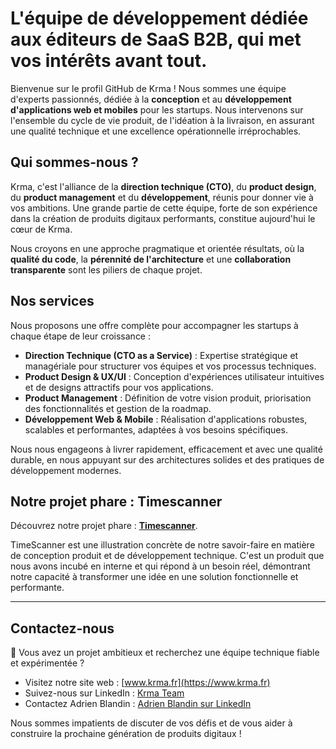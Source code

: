 # L'équipe de développement dédiée aux éditeurs de SaaS B2B, qui met vos intérêts avant tout.

Bienvenue sur le profil GitHub de Krma ! Nous sommes une équipe d'experts passionnés, dédiée à la **conception** et au **développement d'applications web et mobiles** pour les startups. Nous intervenons sur l'ensemble du cycle de vie produit, de l'idéation à la livraison, en assurant une qualité technique et une excellence opérationnelle irréprochables.

## Qui sommes-nous ?

Krma, c'est l'alliance de la **direction technique (CTO)**, du **product design**, du **product management** et du **développement**, réunis pour donner vie à vos ambitions. Une grande partie de cette équipe, forte de son expérience dans la création de produits digitaux performants, constitue aujourd'hui le cœur de Krma.

Nous croyons en une approche pragmatique et orientée résultats, où la **qualité du code**, la **pérennité de l'architecture** et une **collaboration transparente** sont les piliers de chaque projet.

## Nos services

Nous proposons une offre complète pour accompagner les startups à chaque étape de leur croissance :

* **Direction Technique (CTO as a Service)** : Expertise stratégique et managériale pour structurer vos équipes et vos processus techniques.
* **Product Design & UX/UI** : Conception d'expériences utilisateur intuitives et de designs attractifs pour vos applications.
* **Product Management** : Définition de votre vision produit, priorisation des fonctionnalités et gestion de la roadmap.
* **Développement Web & Mobile** : Réalisation d'applications robustes, scalables et performantes, adaptées à vos besoins spécifiques.

Nous nous engageons à livrer rapidement, efficacement et avec une qualité durable, en nous appuyant sur des architectures solides et des pratiques de développement modernes.

## Notre projet phare : Timescanner

Découvrez notre projet phare : [**Timescanner**](https://www.timescanner.io).

TimeScanner est une illustration concrète de notre savoir-faire en matière de conception produit et de développement technique. C'est un produit que nous avons incubé en interne et qui répond à un besoin réel, démontrant notre capacité à transformer une idée en une solution fonctionnelle et performante.

---

## Contactez-nous

🚀 Vous avez un projet ambitieux et recherchez une équipe technique fiable et expérimentée ?

* Visitez notre site web : [www.krma.fr](https://www.krma.fr)
* Suivez-nous sur LinkedIn : [Krma Team](https://www.linkedin.com/company/krma-team)
* Contactez Adrien Blandin : [Adrien Blandin sur LinkedIn](https://www.linkedin.com/in/adrienblandin/)

Nous sommes impatients de discuter de vos défis et de vous aider à construire la prochaine génération de produits digitaux !

